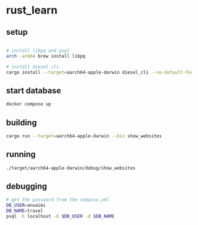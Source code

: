 # rust_learn

## setup

```bash

# install libpq and psql
arch -arm64 brew install libpq

# install diesel cli
cargo install --target=aarch64-apple-darwin diesel_cli --no-default-features --features postgres

```

## start database

```bash
docker compose up
```

## building

```bash
cargo run --target=aarch64-apple-darwin --bin show_websites
```

## running

```bash
./target/aarch64-apple-darwin/debug/show_websites
```

## debugging

```bash
# get the password from the compose.yml
DB_USER=anuaimi
DB_NAME=travel
psql -h localhost -U $DB_USER -d $DB_NAME
```
